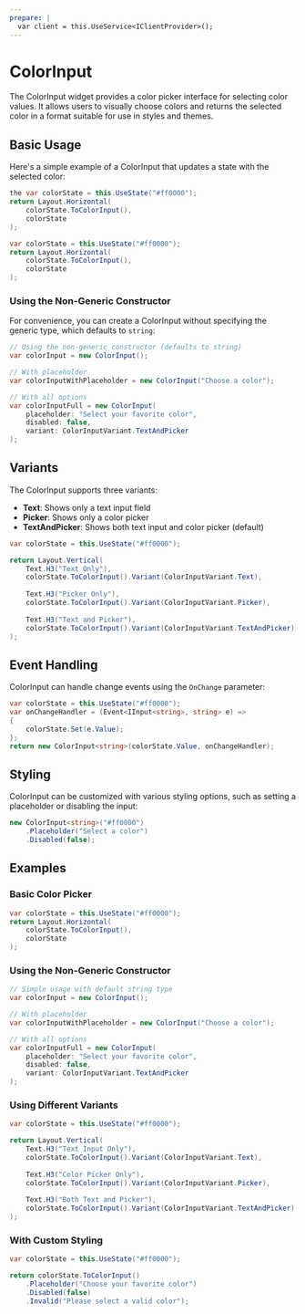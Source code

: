 ```yaml
---
prepare: |
  var client = this.UseService<IClientProvider>();
---
```


# ColorInput

The ColorInput widget provides a color picker interface for selecting color values. It allows users to visually choose colors and returns the selected color in a format suitable for use in styles and themes.

## Basic Usage

Here's a simple example of a ColorInput that updates a state with the selected color:

```csharp
the var colorState = this.UseState("#ff0000");
return Layout.Horizontal(
    colorState.ToColorInput(),
    colorState
);
```

```csharp
var colorState = this.UseState("#ff0000");
return Layout.Horizontal(
    colorState.ToColorInput(),
    colorState
);
```

### Using the Non-Generic Constructor

For convenience, you can create a ColorInput without specifying the generic type, which defaults to `string`:

```csharp
// Using the non-generic constructor (defaults to string)
var colorInput = new ColorInput();

// With placeholder
var colorInputWithPlaceholder = new ColorInput("Choose a color");

// With all options
var colorInputFull = new ColorInput(
    placeholder: "Select your favorite color",
    disabled: false,
    variant: ColorInputVariant.TextAndPicker
);
```

## Variants

The ColorInput supports three variants:

- **Text**: Shows only a text input field
- **Picker**: Shows only a color picker
- **TextAndPicker**: Shows both text input and color picker (default)

```csharp
var colorState = this.UseState("#ff0000");

return Layout.Vertical(
    Text.H3("Text Only"),
    colorState.ToColorInput().Variant(ColorInputVariant.Text),
    
    Text.H3("Picker Only"),
    colorState.ToColorInput().Variant(ColorInputVariant.Picker),
    
    Text.H3("Text and Picker"),
    colorState.ToColorInput().Variant(ColorInputVariant.TextAndPicker)
);
```

## Event Handling

ColorInput can handle change events using the `OnChange` parameter:

```csharp
var colorState = this.UseState("#ff0000");
var onChangeHandler = (Event<IInput<string>, string> e) =>
{
    colorState.Set(e.Value);
};
return new ColorInput<string>(colorState.Value, onChangeHandler);
```

## Styling

ColorInput can be customized with various styling options, such as setting a placeholder or disabling the input:

```csharp
new ColorInput<string>("#ff0000")
    .Placeholder("Select a color")
    .Disabled(false);
```

<WidgetDocs Type="Ivy.ColorInput" ExtensionTypes="Ivy.ColorInputExtensions" SourceUrl="https://github.com/Ivy-Interactive/Ivy-Framework/blob/main/Ivy/Widgets/Inputs/ColorInput.cs"/>

## Examples

### Basic Color Picker

```csharp
var colorState = this.UseState("#ff0000");
return Layout.Horizontal(
    colorState.ToColorInput(),
    colorState
);
```

### Using the Non-Generic Constructor

```csharp
// Simple usage with default string type
var colorInput = new ColorInput();

// With placeholder
var colorInputWithPlaceholder = new ColorInput("Choose a color");

// With all options
var colorInputFull = new ColorInput(
    placeholder: "Select your favorite color",
    disabled: false,
    variant: ColorInputVariant.TextAndPicker
);
```

### Using Different Variants

```csharp
var colorState = this.UseState("#ff0000");

return Layout.Vertical(
    Text.H3("Text Input Only"),
    colorState.ToColorInput().Variant(ColorInputVariant.Text),
    
    Text.H3("Color Picker Only"),
    colorState.ToColorInput().Variant(ColorInputVariant.Picker),
    
    Text.H3("Both Text and Picker"),
    colorState.ToColorInput().Variant(ColorInputVariant.TextAndPicker)
);
```

### With Custom Styling

```csharp
var colorState = this.UseState("#ff0000");

return colorState.ToColorInput()
    .Placeholder("Choose your favorite color")
    .Disabled(false)
    .Invalid("Please select a valid color");
``` 
